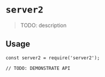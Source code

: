 # `server2`

> TODO: description

## Usage

```
const server2 = require('server2');

// TODO: DEMONSTRATE API
```
